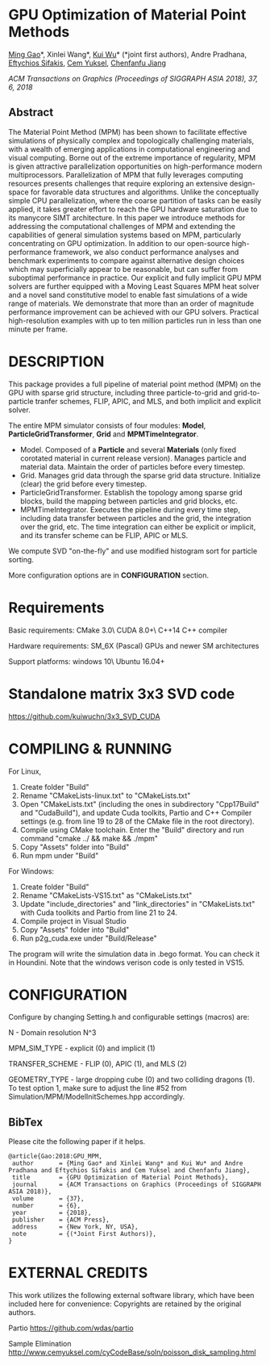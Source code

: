 # GPU Optimization of Material Point Methods 

[Ming Gao](http://pages.cs.wisc.edu/~mingg13/)\*, 
Xinlei Wang\*, 
[Kui Wu](http://www.cs.utah.edu/~kwu/)\* (\*joint first authors), 
Andre Pradhana, 
[Eftychios Sifakis](http://pages.cs.wisc.edu/~sifakis/), 
[Cem Yuksel](http://www.cemyuksel.com/), 
[Chenfanfu Jiang](https://www.seas.upenn.edu/~cffjiang/)

*ACM Transactions on Graphics (Proceedings of SIGGRAPH ASIA 2018), 37, 6, 2018*

## Abstract

The Material Point Method (MPM) has been shown to facilitate effective simulations of physically complex and topologically challenging materials, with a wealth of emerging applications in computational engineering and visual computing. Borne out of the extreme importance of regularity, MPM is given attractive parallelization opportunities on high-performance modern multiprocessors. Parallelization of MPM that fully leverages computing resources presents challenges that require exploring an extensive design-space for favorable data structures and algorithms. Unlike the conceptually simple CPU parallelization, where the coarse partition of tasks can be easily applied, it takes greater effort to reach the GPU hardware saturation due to its manycore SIMT architecture. In this paper we introduce methods for addressing the computational challenges of MPM and extending the capabilities of general simulation systems based on MPM, particularly concentrating on GPU  optimization. In addition to our open-source high-performance framework, we also conduct performance analyses and benchmark experiments to compare against alternative design choices which may superficially appear to be reasonable, but can suffer from suboptimal performance in practice. Our explicit and fully implicit GPU MPM solvers are further equipped with a Moving Least Squares MPM heat solver and a novel sand constitutive model to enable fast simulations of a wide range of materials. We demonstrate that more than an order of magnitude performance improvement can be achieved with our GPU solvers. Practical high-resolution examples with up to ten million particles run in less than one minute per frame.

DESCRIPTION
===========

This package provides a full pipeline of material point method (MPM) on the GPU with sparse grid structure, 
including three particle-to-grid and grid-to-particle tranfer schemes, FLIP, APIC, and MLS, 
and both implicit and explicit solver. 

The entire MPM simulator consists of four modules: **Model**, **ParticleGridTransformer**, **Grid** and **MPMTimeIntegrator**.
* Model. Composed of a **Particle** and several **Materials** (only fixed corotated material in current release version). Manages particle and material data. Maintain the order of particles before every timestep.
* Grid. Manages grid data through the sparse grid data structure. Initialize (clear) the grid before every timestep.
* ParticleGridTransformer. Establish the topology among sparse grid blocks, build the mapping between particles and grid blocks, etc.
* MPMTimeIntegrator. Executes the pipeline during every time step, including data transfer between particles and the grid, the integration over the grid, etc. The time integration can either be explicit or implicit, and its transfer scheme can be FLIP, APIC or MLS.

We compute SVD "on-the-fly" and use modified histogram sort for particle sorting.

More configuration options are in **CONFIGURATION** section.

Requirements
============

Basic requirements: CMake 3.0\ CUDA 8.0+\ C++14 C++ compiler

Hardware requirements: SM_6X (Pascal) GPUs and newer SM architectures

Support platforms: windows 10\ Ubuntu 16.04+

Standalone matrix 3x3 SVD code
============

https://github.com/kuiwuchn/3x3_SVD_CUDA

COMPILING & RUNNING
===================

For Linux, 
1. Create folder "Build"
2. Rename "CMakeLists-linux.txt" to "CMakeLists.txt"
3. Open "CMakeLists.txt" (including the ones in subdirectory "Cpp17Build" and "CudaBuild"), and update Cuda toolkits, Partio and C++ Compiler settings (e.g. from line 19 to 28 of the CMake file in the root directory). 
4. Compile using CMake toolchain. Enter the "Build" directory and run command "cmake ../ && make && ./mpm"
5. Copy "Assets" folder into "Build"
6. Run mpm under "Build"

For Windows:

1. Create folder "Build"
2. Rename "CMakeLists-VS15.txt" as "CMakeLists.txt"
3. Update "include_directories" and "link_directories" in "CMakeLists.txt" with Cuda toolkits and Partio from line 21 to 24.
4. Compile project in Visual Studio
5. Copy "Assets" folder into "Build"
6. Run p2g_cuda.exe under "Build/Release"

The program will write the simulation data in .bego format. You can check it in Houndini.
Note that the windows verison code is only tested in VS15.

CONFIGURATION
=============

Configure by changing Setting.h and configurable settings (macros) are:

N - Domain resolution N^3

MPM_SIM_TYPE - explicit (0) and implicit (1)

TRANSFER_SCHEME  - FLIP (0), APIC (1), and MLS (2)

GEOMETRY_TYPE - large dropping cube (0) and two colliding dragons (1). To test option 1, make sure to adjust the line #52 from Simulation/MPM/ModelInitSchemes.hpp accordingly.

## BibTex 

Please cite the following paper if it helps. 

```
@article{Gao:2018:GPU_MPM,
 author       = {Ming Gao* and Xinlei Wang* and Kui Wu* and Andre Pradhana and Eftychios Sifakis and Cem Yuksel and Chenfanfu Jiang},
 title        = {GPU Optimization of Material Point Methods},
 journal      = {ACM Transactions on Graphics (Proceedings of SIGGRAPH ASIA 2018)},
 volume       = {37},  
 number       = {6},  
 year         = {2018},   
 publisher    = {ACM Press},
 address      = {New York, NY, USA},
 note         = {(*Joint First Authors)},
}  
```
EXTERNAL CREDITS
================

This work utilizes the following external software library, which have been included here for convenience:
Copyrights are retained by the original authors.

Partio https://github.com/wdas/partio

Sample Elimination http://www.cemyuksel.com/cyCodeBase/soln/poisson_disk_sampling.html 
